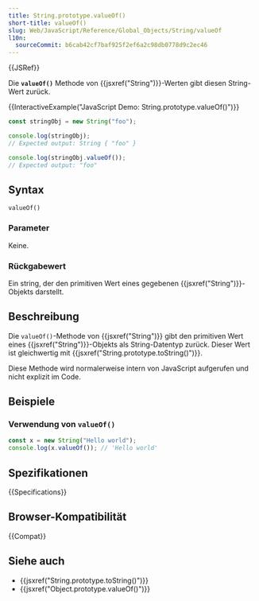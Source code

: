```yaml
---
title: String.prototype.valueOf()
short-title: valueOf()
slug: Web/JavaScript/Reference/Global_Objects/String/valueOf
l10n:
  sourceCommit: b6cab42cf7baf925f2ef6a2c98db0778d9c2ec46
---
```


{{JSRef}}

Die **`valueOf()`** Methode von {{jsxref("String")}}-Werten gibt diesen String-Wert zurück.

{{InteractiveExample("JavaScript Demo: String.prototype.valueOf()")}}

```js interactive-example
const stringObj = new String("foo");

console.log(stringObj);
// Expected output: String { "foo" }

console.log(stringObj.valueOf());
// Expected output: "foo"
```

## Syntax

```js-nolint
valueOf()
```

### Parameter

Keine.

### Rückgabewert

Ein string, der den primitiven Wert eines gegebenen {{jsxref("String")}}-Objekts darstellt.

## Beschreibung

Die `valueOf()`-Methode von {{jsxref("String")}} gibt den primitiven Wert
eines {{jsxref("String")}}-Objekts als String-Datentyp zurück. Dieser Wert ist gleichwertig
mit {{jsxref("String.prototype.toString()")}}.

Diese Methode wird normalerweise intern von JavaScript aufgerufen und nicht explizit im Code.

## Beispiele

### Verwendung von `valueOf()`

```js
const x = new String("Hello world");
console.log(x.valueOf()); // 'Hello world'
```

## Spezifikationen

{{Specifications}}

## Browser-Kompatibilität

{{Compat}}

## Siehe auch

- {{jsxref("String.prototype.toString()")}}
- {{jsxref("Object.prototype.valueOf()")}}
